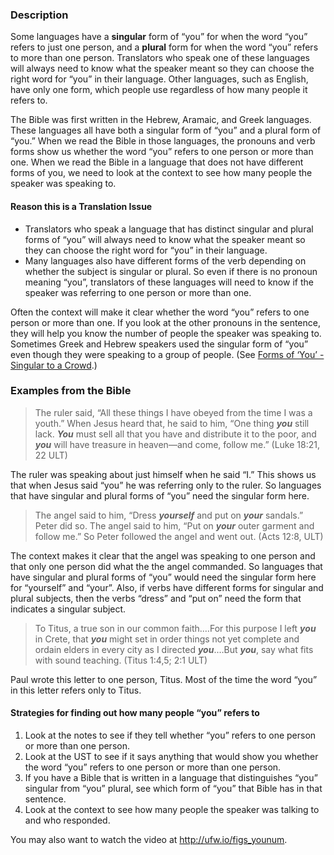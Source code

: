 

### Description

Some languages have a **singular** form of “you” for when the word “you” refers to just one person, and a **plural** form for when the word “you” refers to more than one person. Translators who speak one of these languages will always need to know what the speaker meant so they can choose the right word for “you” in their language. Other languages, such as English, have only one form, which people use regardless of how many people it refers to.

The Bible was first written in the Hebrew, Aramaic, and Greek languages. These languages all have both a singular form of “you” and a plural form of “you.” When we read the Bible in those languages, the pronouns and verb forms show us whether the word “you” refers to one person or more than one. When we read the Bible in a language that does not have different forms of you, we need to look at the context to see how many people the speaker was speaking to.

#### Reason this is a Translation Issue

* Translators who speak a language that has distinct singular and plural forms of “you” will always need to know what the speaker meant so they can choose the right word for “you”  in their language.
* Many languages also have different forms of the verb depending on whether the subject is singular or plural. So even if there is no pronoun meaning “you”, translators of these languages will need to know if the speaker was referring to one person or more than one.

Often the context will make it clear whether the word “you” refers to one person or more than one. If you look at the other pronouns in the sentence, they will help you know the number of people the speaker was speaking to.
Sometimes Greek and Hebrew speakers used the singular form of “you” even though they were speaking to a group of people. (See [Forms of ‘You’ - Singular to a Crowd](../figs-youcrowd/01.md).)

### Examples from the Bible

> The ruler said, “All these things I have obeyed from the time I was a youth.” When Jesus heard that, he said to him, “One thing ***you*** still lack. ***You*** must sell all that you have and distribute it to the poor, and ***you*** will have treasure in heaven—and come, follow me.” (Luke 18:21, 22 ULT)

The ruler was speaking about just himself when he said “I.” This shows us that when Jesus said “you” he was referring only to the ruler. So languages that have singular and plural forms of “you” need the singular form here.
> The angel said to him, “Dress  ***yourself*** and put on ***your*** sandals.” Peter did so. The angel said to him, “Put on ***your*** outer garment and follow me.” So Peter followed the angel and went out. (Acts 12:8, ULT)

The context makes it clear that the angel was speaking to one person and that only one person did what the the angel commanded. So languages that have singular and plural forms of “you” would need the singular form here for “yourself” and “your”. Also, if verbs have different forms for singular and plural subjects, then the verbs “dress” and “put on” need the form that indicates a singular subject.

> To Titus, a true son in our common faith.…For this purpose I left ***you*** in Crete, that ***you*** might set in order things not yet complete and ordain elders in every city as I directed ***you***.…But ***you***, say what fits with sound teaching. (Titus 1:4,5; 2:1 ULT)

Paul wrote this letter to one person, Titus. Most of the time the word “you” in this letter refers only to Titus.

#### Strategies for finding out how many people “you” refers to

1. Look at the notes to see if they tell whether “you” refers to one person or more than one person.
1. Look at the UST to see if it says anything that would show you whether the word “you” refers to one person or more than one person.
1. If you have a Bible that is written in a language that distinguishes “you” singular from “you” plural, see which form of “you” that Bible has in that sentence.
1. Look at the context to see how many people the speaker was talking to and who responded.


You may also want to watch the video at http://ufw.io/figs_younum.